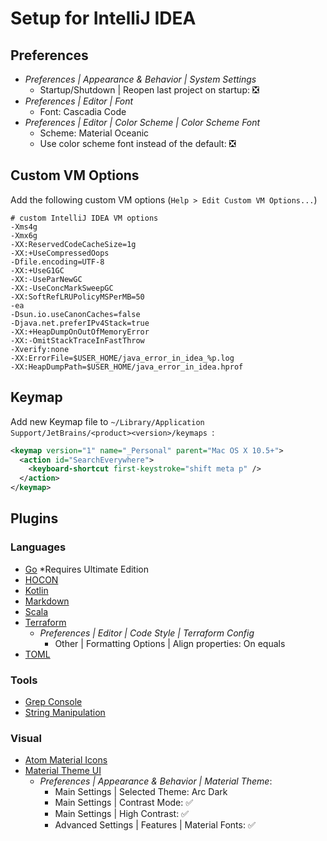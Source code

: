 # Setup for IntelliJ IDEA


## Preferences
* *Preferences | Appearance & Behavior | System Settings*
  * Startup/Shutdown | Reopen last project on startup: ❎
* *Preferences | Editor | Font*
  * Font: Cascadia Code
* *Preferences | Editor | Color Scheme | Color Scheme Font*
  * Scheme: Material Oceanic
  * Use color scheme font instead of the default: ❎

## Custom VM Options
Add the following custom VM options (`Help > Edit Custom VM Options...`)
```
# custom IntelliJ IDEA VM options
-Xms4g
-Xmx6g
-XX:ReservedCodeCacheSize=1g
-XX:+UseCompressedOops
-Dfile.encoding=UTF-8
-XX:+UseG1GC
-XX:-UseParNewGC
-XX:-UseConcMarkSweepGC
-XX:SoftRefLRUPolicyMSPerMB=50
-ea
-Dsun.io.useCanonCaches=false
-Djava.net.preferIPv4Stack=true
-XX:+HeapDumpOnOutOfMemoryError
-XX:-OmitStackTraceInFastThrow
-Xverify:none
-XX:ErrorFile=$USER_HOME/java_error_in_idea_%p.log
-XX:HeapDumpPath=$USER_HOME/java_error_in_idea.hprof
```

## Keymap
Add new Keymap file to `~/Library/Application Support/JetBrains/<product><version>/keymaps
`:

```xml
<keymap version="1" name="_Personal" parent="Mac OS X 10.5+">
  <action id="SearchEverywhere">
    <keyboard-shortcut first-keystroke="shift meta p" />
  </action>
</keymap>
```

## Plugins

### Languages
* [Go](https://plugins.jetbrains.com/plugin/9568-go) *Requires Ultimate Edition
* [HOCON](https://plugins.jetbrains.com/plugin/10481-hocon)
* [Kotlin](https://plugins.jetbrains.com/plugin/6954-kotlin)
* [Markdown](https://plugins.jetbrains.com/plugin/7793-markdown/)
* [Scala](https://plugins.jetbrains.com/plugin/1347-scala)
* [Terraform](https://plugins.jetbrains.com/plugin/7808-hashicorp-terraform--hcl-language-support)
  * *Preferences | Editor | Code Style | Terraform Config*
    * Other | Formatting Options | Align properties: On equals
* [TOML](https://plugins.jetbrains.com/plugin/8195-toml/)

### Tools
* [Grep Console](https://plugins.jetbrains.com/plugin/7125-grep-console)
* [String Manipulation](https://plugins.jetbrains.com/plugin/2162-string-manipulation)

### Visual
* [Atom Material Icons](https://plugins.jetbrains.com/plugin/10044-atom-material-icons)
* [Material Theme UI](https://plugins.jetbrains.com/plugin/8006-material-theme-ui)
  * *Preferences | Appearance & Behavior | Material Theme*:
    * Main Settings | Selected Theme: Arc Dark
    * Main Settings | Contrast Mode: ✅
    * Main Settings | High Contrast: ✅
    * Advanced Settings | Features | Material Fonts: ✅
